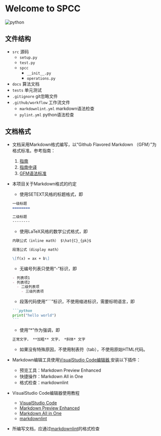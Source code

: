Welcome to SPCC
====

![python](https://img.shields.io/badge/python-3.8%20|%203.9%20|%203.10-blue)

文件结构
----

- `src` 源码
  - `setup.py`
  - `test.py`
  - `spcc`
    - `__init__.py`
    - `operations.py`
- `docs` 算法文档
- `tests` 单元测试
- `.gitignore` git忽略文件
- `.github/workflow` 工作流文件
  - `markdownlint.yml` markdown语法检查
  - `pylint.yml` python语法检查

文档格式
----

- 文档采用Markdown格式编写，以“Github Flavored Markdown （GFM）”为格式标准。参考指南：
  1. [指南](https://www.markdownguide.org/)
  2. [指南中译](https://www.markdown.xyz/)
  3. [GFM语法标准](https://github.github.com/gfm/)
- 本项目关于Markdown格式的约定
  - 使用SETEXT风格的标题格式，即

  ```markdown
  一级标题
  ========
  
  二级标题
  --------
  ```

  - 使用LaTeX风格的数学公式格式，即

  ```markdown
  内联公式（inline math） $\hat{C}_{pk}$ 
  
  段落公式（display math）
  
  \[f(x) = ax + b\]
  ```

  - 无编号列表只使用“-”标识，即

  ```markdown
  - 列表项1
  - 列表项2
    - 二级列表项
      - 三级列表项
  ```

  - 段落代码使用“```”标识，不使用缩进标识，需要标明语言，即
  
  ````markdown
  ```python
  print("hello world")
  ```
  ````
  
  - 使用“*”作为强调，即
  
  ```markdown
  正常文字， **加粗** 文字， *斜体* 文字
  ```

  - 如果没有特殊原因，不使用制表符（tab），不使用原始HTML代码。
- Markdown编辑工具使用[VisualStudio Code编辑器](https://code.visualstudio.com/download),安装以下插件：
  - 预览工具：Markdown Preview Enhanced
  - 快捷操作：Markdown All in One
  - 格式检查：markdownlint
- VisualStudio Code编辑器使用教程
  - [VisualStudio Code](https://code.visualstudio.com/docs/languages/markdown)
  - [Markdown Preview Enhanced](https://shd101wyy.github.io/markdown-preview-enhanced/#/zh-cn/)
  - [Markdown All in One](https://github.com/yzhang-gh/vscode-markdown)
  - [markdownlint](https://github.com/DavidAnson/vscode-markdownlint)
- 所编写文档，应通过[markdownlint](https://github.com/DavidAnson/vscode-markdownlint)的格式检查
